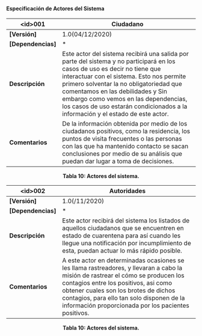 #### Especificación de Actores del Sistema

| **\<id>001** | Ciudadano |
| -- | -- |
| **[Versión]** | 1.0(04/12/2020) |
| **[Dependencias]** | *  |
| **Descripción** | Este actor del sistema recibirá una salida por parte del sistema y no participará en los casos de uso es decir no tiene que interactuar con el sistema. Esto nos permite primero solventar la no obligatoriedad que comentamos en las debilidades y  Sin embargo como vemos en las dependencias, los casos de uso estarán condicionados a la información y el estado de este actor. |
| **Comentarios** | De la información obtenida por medio de los ciudadanos positivos, como la residencia, los puntos de visita frecuentes o las personas con las que ha mantenido contacto se sacan conclusiones por medio de su análisis que puedan dar lugar a toma de decisiones. |
<p align="center"> <b>Tabla 10: Actores del sistema.</b> </p>

| **\<id>002** | Autoridades |
| -- | -- |
| **[Versión]** | 1.0(/11/2020) |
| **[Dependencias]** | * |
| **Descripción** | Este actor recibirá del sistema los listados de aquellos ciudadanos que se encuentren en estado de cuarentena para así cuando les llegue una notificación por incumplimiento de esta, puedan actuar lo más rápido posible.|
| **Comentarios** | A este actor en determinadas ocasiones se les llama rastreadores, y llevaran a cabo la misión de rastrear el cómo se producen los contagios entre los positivos, asi como obtener cuales son los brotes de dichos contagios, para ello tan solo disponen de la información proporcionada por los pacientes positivos. |
<p align="center"> <b>Tabla 10: Actores del sistema.</b> </p>
